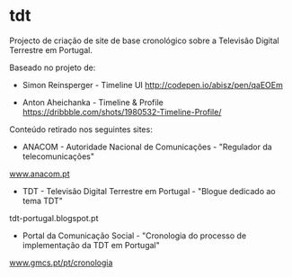 # tdt

Projecto de criação de site de base cronológico sobre a Televisão Digital Terrestre em Portugal.

Baseado no projeto de: 

- Simon Reinsperger - Timeline UI
http://codepen.io/abisz/pen/qaEOEm


- Anton Aheichanka - Timeline & Profile 
https://dribbble.com/shots/1980532-Timeline-Profile/


Conteúdo retirado nos seguintes sites:

- ANACOM - Autoridade Nacional de Comunicações - "Regulador da telecomunicações"

www.anacom.pt

- TDT - Televisão Digital Terrestre em Portugal - "Blogue dedicado ao tema TDT"

tdt-portugal.blogspot.pt
 
- Portal da Comunicação Social - "Cronologia do processo de implementação da TDT em Portugal"

www.gmcs.pt/pt/cronologia

